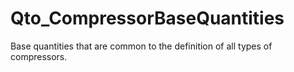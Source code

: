 # Qto_CompressorBaseQuantities

Base quantities that are common to the definition of all types of compressors.
